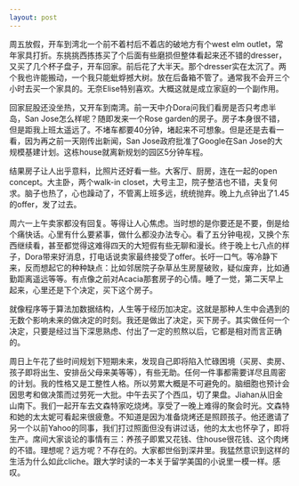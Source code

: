 ```yaml
---
layout: post
---
```


周五放假，开车到湾北一个前不着村后不着店的破地方有个west elm outlet，常年家具打折。东挑挑西拣拣买了个后面有些磨损但整体看起来还不错的dresser，又买了几个杯子盘子，开车回家。前后花了大半天。那个dresser实在太沉了。两个我也许能搬动，一个我只能蚍蜉撼大树。放在后备箱不管了。通常我不会开三个小时去买一个家具的。无奈Elise特别喜欢。大概这就是成立家庭的一个副作用。

回家屁股还没坐热，又开车到南湾。前一天中介Dora问我们看房是否只考虑半岛，San Jose怎么样呢？随即发来一个Rose garden的房子。房子本身很不错，但是距我上班太遥远了。不堵车都要40分钟，堵起来不可想象。但是还是去看一看，因为再之前一天刚传出新闻，San Jose政府批准了Google在San Jose的大规模基建计划。这栋house就离新规划的园区5分钟车程。

结果房子让人出乎意料，比照片还好看一些。大客厅、厨房，连在一起的open concept。大主卧，两个walk-in closet，大号主卫，院子整洁也不错，夫复何求。脑子也热了，心也躁动了，不管离上班多远，统统抛弃。晚上九点钟出了1.45的offer，发了过去。

周六一上午卖家都没有回复。等得让人心焦虑。当时想的是你要还是不要，倒是给个痛快话。心里有什么要紧事，做什么都没办法专心。看了五分钟电视，又换个东西继续看，甚至都觉得这难得四天的大短假有些无聊和漫长。终于晚上七八点的样子，Dora带来好消息，打电话说卖家最终接受了offer。长吁一口气。等冷静下来，反而想起它的种种缺点：比如邻居院子杂草丛生房屋破败，疑似废弃，比如通勤距离遥远等等。有点像之前对Acacia那套房子的心情。睡了一觉，第二天早上起来，心里还是下个决定，买下这个房子。

就像程序等于算法加数据结构，人生等于经历加决定。这就是那种人生中会遇到的无数个影响未来的做决定的时刻。我还是做出了决定，买下房子。其实做任何一个决定，只要是经过当下深思熟虑、付出了一定的煎熬以后，它都是相对而言正确的。

周日上午花了些时间规划下短期未来，发现自己即将陷入忙碌困境（买房、卖房、孩子即将出生、安排岳父母来美等等），有些无助。任何一件事都需要详尽且周密的计划。我的性格又是工整性人格。所以劳累大概是不可避免的。脑细胞也预计会因思考和做决策而过劳死一大批。中午去买了个西瓜，切了果盘。Jiahan从旧金山南下。我们一起开车去文森特家吃烧烤。享受了一晚上难得的聚会时光。文森特和她的太太妮可看起来很疲惫。不知道是因为准备烧烤还是照顾孩子。他还邀请了另一个以前Yahoo的同事，我们打过照面但没有讲过话，他的太太也怀孕了，即将生产。席间大家谈论的事情有三：养孩子即累又花钱、住house很花钱、这个肉烤的不错。理想呢？远方呢？不存在的。大家都世俗到深井里。我猛然意识到这样的生活为什么如此cliche。跟大学时读的一本关于留学美国的小说里一模一样。感叹。
